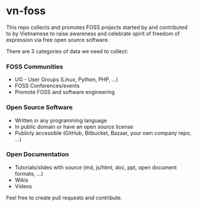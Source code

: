 # vn-foss

This repo collects and promotes FOSS projects started by and contributed to by Vietnamese to raise awareness and celebrate spirit of freedom of expression via free open source software.

There are 3 categories of data we need to collect:

### FOSS Communities

 * UG - User Groups (Linux, Python, PHP, ...)
 * FOSS Conferences/events
 * Promote FOSS and software engineering

### Open Source Software
 * Written in any programming language
 * In public domain or have an open source license
 * Publicly accessible (GitHub, Bitbucket, Bazaar, your own company repo, ...)

### Open Documentation
 * Tutorials/slides with source (md, js/html, doc, ppt, open document formats, ...)
 * Wikis
 * Videos

Feel free to create pull requests and contribute.
